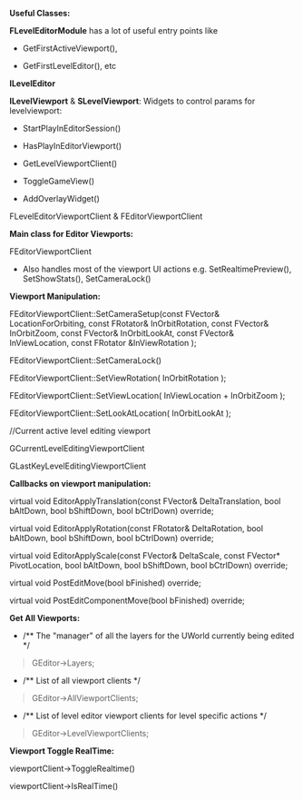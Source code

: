 **Useful Classes:**

**FLevelEditorModule** has a lot of useful entry points like

- GetFirstActiveViewport(),

- GetFirstLevelEditor(), etc

**ILevelEditor**

**ILevelViewport** & **SLevelViewport**: Widgets to control params for levelviewport:

- StartPlayInEditorSession()

- HasPlayInEditorViewport()

- GetLevelViewportClient()

- ToggleGameView()

- AddOverlayWidget()

FLevelEditorViewportClient & FEditorViewportClient

**Main class for Editor Viewports:**

FEditorViewportClient

- Also handles most of the viewport UI actions e.g. SetRealtimePreview(), SetShowStats(), SetCameraLock()

**Viewport Manipulation:**

FEditorViewportClient::SetCameraSetup(const FVector& LocationForOrbiting, const FRotator& InOrbitRotation, const FVector& InOrbitZoom, const FVector& InOrbitLookAt, const FVector& InViewLocation, const FRotator &InViewRotation );

FEditorViewportClient::SetCameraLock()

FEditorViewportClient::SetViewRotation( InOrbitRotation );

FEditorViewportClient::SetViewLocation( InViewLocation + InOrbitZoom );

FEditorViewportClient::SetLookAtLocation( InOrbitLookAt );

//Current active level editing viewport

GCurrentLevelEditingViewportClient

GLastKeyLevelEditingViewportClient

**Callbacks on viewport manipulation:**

virtual void EditorApplyTranslation(const FVector& DeltaTranslation, bool bAltDown, bool bShiftDown, bool bCtrlDown) override;

virtual void EditorApplyRotation(const FRotator& DeltaRotation, bool bAltDown, bool bShiftDown, bool bCtrlDown) override;

virtual void EditorApplyScale(const FVector& DeltaScale, const FVector\* PivotLocation, bool bAltDown, bool bShiftDown, bool bCtrlDown) override;

virtual void PostEditMove(bool bFinished) override;

virtual void PostEditComponentMove(bool bFinished) override;

**Get All Viewports:**

- /\*\* The "manager" of all the layers for the UWorld currently being edited \*/

> GEditor->Layers;

- /\*\* List of all viewport clients \*/

> GEditor->AllViewportClients;

- /\*\* List of level editor viewport clients for level specific actions \*/

> GEditor->LevelViewportClients;

**Viewport Toggle RealTime:**

viewportClient->ToggleRealtime()

viewportClient->IsRealTime()
